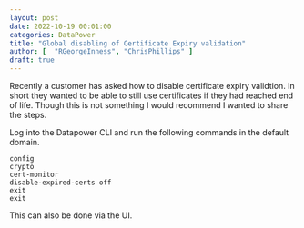 ```yaml
---
layout: post
date: 2022-10-19 00:01:00
categories: DataPower
title: "Global disabling of Certificate Expiry validation"
author: [  "RGeorgeInness", "ChrisPhillips" ]
draft: true
---
```


Recently a customer has asked how to disable certificate expiry validtion. In short they wanted to be able to still use certificates if they had reached end of life. Though this is not something I would recommend I wanted to share the steps.

<!--more-->

Log into the Datapower CLI and run the following commands in the default domain.

```
config
crypto
cert-monitor
disable-expired-certs off
exit
exit
```

This can also be done via the UI.
